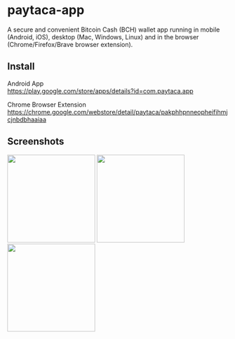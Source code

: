 # paytaca-app

A secure and convenient Bitcoin Cash (BCH) wallet app running in mobile (Android, iOS), desktop (Mac, Windows, Linux) and in the browser (Chrome/Firefox/Brave browser extension).

## Install

Android App
<br>https://play.google.com/store/apps/details?id=com.paytaca.app

Chrome Browser Extension
<br>https://chrome.google.com/webstore/detail/paytaca/pakphhpnneopheifihmjcjnbdbhaaiaa
 
## Screenshots

<p float="left">
<img src="https://play-lh.googleusercontent.com/fuTRW-g7fu1yXHSfsZKSIebKgo8krEyKrB8AH5tlLPHBmqlvjykcCb6LJFtGGRds=w2880-h1674" width="200">
<img src="https://play-lh.googleusercontent.com/Fqbory3G0v63k7Res-IgDccZwEOU6Frlhf-3meejD5-sW38VmKWqn-i72Y5WU805Ybk=w2880-h1674" width="200">
<img src="https://play-lh.googleusercontent.com/ZkpYxOAM1-lUKB3b8w_JrOWPqsQ_TarNMUUoWCrDEABQW-rEJGwjSm9VrtYkyqO8JFI=w2880-h1674" width="200">
</p>
